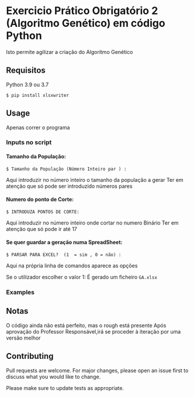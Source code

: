 # Exercicio Prático Obrigatório 2 (Algoritmo Genético) em código Python

Isto permite agilizar a criação do Algoritmo Genético

## Requisitos

Python 3.9 ou 3.7

``` $ pip install xlsxwriter ```

## Usage

Apenas correr o programa

### Inputs no script


#### Tamanho da População:

 ``` $ Tamanho da População (Número Inteiro par ) : ```

 Aqui introduzir no número inteiro o tamanho da população a gerar
 Ter em atenção que só pode ser introduzido números pares
 

#### Numero do ponto de Corte:

 ``` $ INTRODUZA PONTOS DE CORTE: ```

 Aqui introduzir no número inteiro onde cortar no numero Binário
 Ter em atenção que só pode ir até 17


#### Se quer guardar a geração numa SpreadSheet:

 ``` $ PARSAR PARA EXCEL?  (1  = sim , 0 = não) :  ```

 Aqui na própria linha de comandos aparece as opções

 Se o utilizador escolher o valor 1:
 É gerado um ficheiro ``` GA.xlsx ```


### Examples

## Notas

O código ainda não está perfeito, mas o rough está presente
Após aprovação do Professor Responsável,irá se proceder à iteração por uma versão melhor

## Contributing
Pull requests are welcome. For major changes, please open an issue first to discuss what you would like to change.

Please make sure to update tests as appropriate.